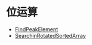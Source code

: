 # **位运算**

* [FindPeakElement](./FindPeakElement.md)
* [SearchinRotatedSortedArray](./SearchinRotatedSortedArray.md) 
